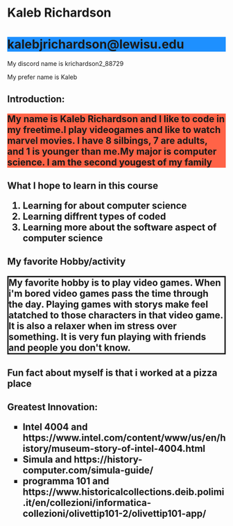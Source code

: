 <!DOCTYPE html>
<html>
<head>
    <h1><b>Kaleb Richardson</b></h1>
</head>
<style>
    p.solid {border-style: solid;}
<body {
   background-image: url("paper.gif");>
    </style>
    <h1 style="background-color:DodgerBlue;">kalebjrichardson@lewisu.edu</h1>
    <p>My discord name is krichardson2_88729</p>
    <p>My prefer name is Kaleb</p>
<h2>Introduction: 
<p style="background-color:Tomato;">
My name is Kaleb Richardson and I like to code in my freetime.I play videogames and like to watch marvel movies. I have 8 silbings, 7 are adults, and 1 is younger than me.My major is computer science. I am the second yougest of my family</p>
</h2>
<h2>What I hope to learn in this course
<ol> 
    <li>Learning for about computer science</li>
    <li>Learning diffrent types of coded</li>
    <li>Learning more about the software aspect of computer science</li>
</h2>
<h2>My favorite Hobby/activity
<p class="solid">My favorite hobby is to play video games. When i'm bored video games pass the time through the day. Playing games with storys make feel atatched to those characters in that video game. It is also a relaxer when im stress over something. It is very fun playing with friends and people you don't know.</p>
</h2>
<h2> Fun fact about myself is that i worked at a pizza place </h2>

<h2>Greatest Innovation:
<ul style="list-style-type:square;">
<li>Intel 4004 and https://www.intel.com/content/www/us/en/history/museum-story-of-intel-4004.html</li>
<li>Simula and https://history-computer.com/simula-guide/</li>
<li>programma 101 and https://www.historicalcollections.deib.polimi.it/en/collezioni/informatica-collezioni/olivettip101-2/olivettip101-app/</li> 
</ul>

</h2>
</body>
